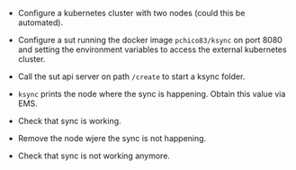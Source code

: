 * Configure a kubernetes cluster with two nodes (could this be automated).

* Configure a sut running the docker image `pchico83/ksync` on port 8080 and setting the environment variables to access the external kubernetes cluster.

* Call the sut api server on path `/create` to start a ksync folder.

* `ksync` prints the node where the sync is happening. Obtain this value via EMS.

* Check that sync is working.

* Remove the node wjere the sync is not happening.

* Check that sync is not working anymore.

